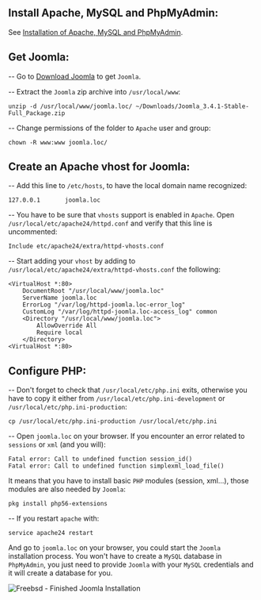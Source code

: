 ## Install Apache, MySQL and PhpMyAdmin:

See <a href="/freebsd-install-apache-mysql-php-phpmyadmin" target="_blank">Installation of Apache, MySQL and PhpMyAdmin</a>.

## Get Joomla:

-- Go to <a href="http://www.joomla.org/download.html" target="_blank">Download Joomla</a> to get `Joomla`.

-- Extract the `Joomla` zip archive into `/usr/local/www`:

    unzip -d /usr/local/www/joomla.loc/ ~/Downloads/Joomla_3.4.1-Stable-Full_Package.zip
    

<!--more-->

-- Change permissions of the folder to `Apache` user and group:

    chown -R www:www joomla.loc/
    

## Create an Apache vhost for Joomla:

-- Add this line to `/etc/hosts`, to have the local domain name recognized:

    127.0.0.1       joomla.loc
    

-- You have to be sure that `vhosts` support is enabled in `Apache`. Open `/usr/local/etc/apache24/httpd.conf` and verify that this line is uncommented:

    Include etc/apache24/extra/httpd-vhosts.conf
    

-- Start adding your `vhost` by adding to `/usr/local/etc/apache24/extra/httpd-vhosts.conf` the following:

    <VirtualHost *:80>
        DocumentRoot "/usr/local/www/joomla.loc"
        ServerName joomla.loc
        ErrorLog "/var/log/httpd-joomla.loc-error_log"
        CustomLog "/var/log/httpd-joomla.loc-access_log" common
        <Directory "/usr/local/www/joomla.loc">
            AllowOverride All
            Require local
        </Directory>
    <VirtualHost *:80>
    
## Configure PHP:

-- Don't forget to check that `/usr/local/etc/php.ini` exits, otherwise you have to copy it either from `/usr/local/etc/php.ini-development` or `/usr/local/etc/php.ini-production`:

    cp /usr/local/etc/php.ini-production /usr/local/etc/php.ini

-- Open `joomla.loc` on your browser. If you encounter an error related to `sessions` or `xml` (and you will):

    Fatal error: Call to undefined function session_id()
    Fatal error: Call to undefined function simplexml_load_file()
    

It means that you have to install basic `PHP` modules (session, xml...), those modules are also needed by `Joomla`:

    pkg install php56-extensions
    

-- If you restart `apache` with:

    service apache24 restart

And go to `joomla.loc` on your browser, you could start the `Joomla` installation process. You won't have to create a `MySQL` database in `PhpMyAdmin`, you just need to provide `Joomla` with your `MySQL` credentials and it will create a database for you.

<img class="post-image" src="/wp-content/uploads/2015/03/freebsd-install-joomla-with-apache-mysql-result.png" title="Freebsd - Finished Joomla Installation" />
